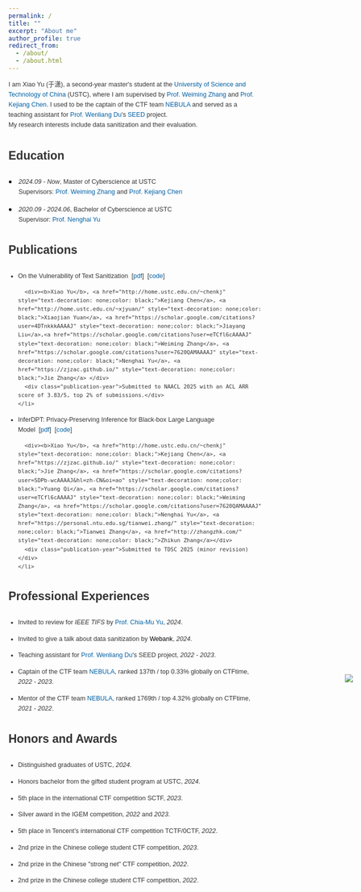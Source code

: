 ```yaml
---
permalink: /
title: ""
excerpt: "About me"
author_profile: true
redirect_from: 
  - /about/
  - /about.html
---
```

<a name="About Me"></a>
<text style="font-size: 0.9em;">
  I am Xiao Yu (于潇), a second-year master's student at the 
  <a href='https://en.wikipedia.org/wiki/University_of_Science_and_Technology_of_China' target="_blank" style="text-decoration: none; color:#005fa3;">University of Science and Technology of China</a> (USTC), where I am supervised by 
  <a href="https://scholar.google.com/citations?user=eTCfl6cAAAAJ&hl=en" target="_blank" style="text-decoration: none; color: #005fa3;">Prof. Weiming Zhang</a> and 
  <a href="http://home.ustc.edu.cn/~chenkj/" target="_blank" style="text-decoration: none; color: #005fa3;">Prof. Kejiang Chen</a>. 
  I used to be the captain of the CTF team 
  <a href="https://ctftime.org/team/168863" target="_blank" style="text-decoration: none; color: #005fa3;">NEBULA</a> and served as a teaching assistant for 
  <a href="https://web.ecs.syr.edu/~wedu/" target="_blank" style="text-decoration: none; color:#005fa3;">Prof. Wenliang Du</a>'s <a href="https://seedsecuritylabs.org/index.html" target="_blank" style="text-decoration: none; color:#005fa3;">SEED</a> project. 
  <br>My research interests include data sanitization and their evaluation.
</text>



<h3 style="font-size: 23px;"> Education</h3><a name="Education"></a>
<style>
  body {
    font-family: 'Arial', sans-serif;
    color: #333;
    line-height: 1.6;
  }
  .cv-section {
    margin-bottom: 15px;
    padding-left: 20px; /* Add padding to align with bullet */
  }
  .cv-date {
    margin-bottom: 0px;
    font-size: 0.9em;
    position: relative;
  }
  .cv-date:before {
    content: "• ";
    position: absolute;
    left: -20px; /* Adjust left position to align bullet */
    color: #000;
     top: 50%; /* 定位到父元素的垂直中间 */
  transform: translateY(-50%); /* 通过位移让圆点居中 */
    font-size: 20px;
  }
  .cv-title {
    font-size: 0.9em;
    margin-bottom: 5px;
  }
  .cv-institution {
        font-size: 0.9em;
    margin-bottom: 5px;
  }
  .cv-supervisor {
        font-size: 0.9em;
        margin-bottom: 5px;
  }
</style>
<style>
  body {
    font-family: 'Arial', sans-serif;
    color: #333;
    line-height: 1.6;
  }
  .publication-entry {
    margin-bottom: 10px;
    font-size: 0.9em;
  }
  .publication-bullet {
    color: #FF5733; /* Adjust the color to match the emoji */
    font-size: 0.9em; /* Adjust size as needed */
  }
  .publication-title {
    color: #0000EE; /* Standard link color */
    text-decoration: none; /* No underline */
    font-weight: bold;
     font-size: 0.9em;
  }
  .authors {
    font-weight: bold;
     font-size: 0.9em;
  }
  .publication-year {
    font-style: italic;
     font-size: 0.95em;
  }
ul {
  list-style-position: outside;
  padding-left: 19px
}
</style>


<div class="cv-section">
  <div class="cv-date"><em>2024.09&nbsp;-&nbsp;Now</em>, Master of Cyberscience at USTC</div>
  <div class="cv-supervisor">Supervisors: <a href="https://scholar.google.com/citations?user=eTCfl6cAAAAJ&hl=en" target="_blank" style="text-decoration: none; color: #005fa3;">Prof. Weiming Zhang</a> and <a href="http://home.ustc.edu.cn/~chenkj/" target="_blank" style="text-decoration: none; color: #005fa3;">Prof. Kejiang Chen</a></div>
</div>

<div class="cv-section">
  <div class="cv-date"><em>2020.09&nbsp;-&nbsp;2024.06</em>, Bachelor of Cyberscience at USTC</div>
  <div class="cv-supervisor">Supervisor: <a href="https://scholar.google.com/citations?user=7620QAMAAAAJ&hl=zh-CN&oi=ao" target="_blank" style="text-decoration: none; color: #005fa3;">Prof. Nenghai Yu</a></div>
</div>


<h3 style="font-size: 23px;"> Publications</h3><a name="Publications"></a>
<div class="publication-entry">
  <ul>
    <li>
      On the Vulnerability of Text Sanitization&nbsp;&nbsp;[<a href="https://arxiv.org/pdf/2410.17052" target="_blank" style="text-decoration: none; color: #005fa3;">pdf</a>]&nbsp;&nbsp;[<a href="https://github.com/mengtong0110/On-the-Vulnerability-of-Text-Sanitization" target="_blank" style="text-decoration: none; color: #005fa3;">code</a>]

      <div><b>Xiao Yu</b>, <a href="http://home.ustc.edu.cn/~chenkj" style="text-decoration: none;color: black;">Kejiang Chen</a>, <a href="http://home.ustc.edu.cn/~xjyuan/" style="text-decoration: none;color: black;">Xiaojian Yuan</a>, <a href="https://scholar.google.com/citations?user=4DTnkkkAAAAJ" style="text-decoration: none;color: black;">Jiayang Liu</a>,<a href="https://scholar.google.com/citations?user=eTCfl6cAAAAJ" style="text-decoration: none;color: black;">Weiming Zhang</a>, <a href="https://scholar.google.com/citations?user=7620QAMAAAAJ" style="text-decoration: none;color: black;">Nenghai Yu</a>, <a href="https://zjzac.github.io/" style="text-decoration: none;color: black;">Jie Zhang</a> </div>
      <div class="publication-year">Submitted to NAACL 2025 with an ACL ARR score of 3.83/5, top 2% of submissions.</div>
    </li>
  </ul>
  </div>
<div class="publication-entry">
  <ul>
    <li>
      InferDPT: Privacy-Preserving Inference for Black-box Large Language Model&nbsp;&nbsp;[<a href="./InferDPT_tdsc_2025.pdf" target="_blank" style="text-decoration: none; color: #005fa3;">pdf</a>]&nbsp;&nbsp;[<a href="https://github.com/mengtong0110/InferDPT" target="_blank" style="text-decoration: none; color: #005fa3;">code</a>]

      <div><b>Xiao Yu</b>, <a href="http://home.ustc.edu.cn/~chenkj" style="text-decoration: none;color: black;">Kejiang Chen</a>, <a href="https://zjzac.github.io/" style="text-decoration: none;color: black;">Jie Zhang</a>, <a href="https://scholar.google.com/citations?user=5DPb-wcAAAAJ&hl=zh-CN&oi=ao" style="text-decoration: none;color: black;">Yuang Qi</a>, <a href="https://scholar.google.com/citations?user=eTCfl6cAAAAJ" style="text-decoration: none;color: black;">Weiming Zhang</a>, <a href="https://scholar.google.com/citations?user=7620QAMAAAAJ" style="text-decoration: none;color: black;">Nenghai Yu</a>, <a href="https://personal.ntu.edu.sg/tianwei.zhang/" style="text-decoration: none;color: black;">Tianwei Zhang</a>, <a href="http://zhangzhk.com/" style="text-decoration: none;color: black;">Zhikun Zhang</a></div>
      <div class="publication-year">Submitted to TDSC 2025 (minor revision)</div>
    </li>
  </ul>
</div>

<h3 style="font-size: 23px;"> Professional Experiences</h3><a name="Professional Experiences"></a>
<div class="publication-entry">
  <ul>
    <li>
    Invited to review for <text style="font-style: italic;">IEEE TIFS</text> by <a href="https://chiamuyu.weebly.com/" target="_blank" style="text-decoration: none; color: #005fa3;">Prof. Chia-Mu Yu</a>, <em>2024</em>.
    </li>
  </ul>
</div>
<div class="publication-entry">
  <ul>
    <li>
    Invited to give a talk about data sanitization by <a href="https://www.webank.com/en/" style="text-decoration: none;color: black;">Webank</a>, <em>2024</em>.
    </li>
  </ul>
</div>
<div class="publication-entry">
  <ul>
    <li>
    Teaching assistant for <a href="https://web.ecs.syr.edu/~wedu/" target="_blank" style="text-decoration: none; color: #005fa3;">Prof. Wenliang Du</a>'s SEED project, <em>2022&nbsp;-&nbsp;2023</em>.
    </li>
  </ul>
</div>
<div class="publication-entry">
  <ul>
    <li>
    Captain of the CTF team <a href="https://ctftime.org/team/168863" style="text-decoration: none; color: #005fa3;">NEBULA</a>, ranked 137th / top 0.33% globally on CTFtime, <em>2022&nbsp;-&nbsp;2023</em>.
    </li>
  </ul>
</div>
<div class="publication-entry">
  <ul>
    <li>
    Mentor of the CTF team <a href="https://ctftime.org/team/168863" style="text-decoration: none; color: #005fa3;">NEBULA</a>, ranked 1769th / top 4.32% globally on CTFtime, <em>2021&nbsp;-&nbsp;2022</em>.
    </li>
  </ul>
</div>

<h3 style="font-size: 23px;"> Honors and Awards</h3><a name="Honors and Awards"></a>
<div class="publication-entry">
  <ul>
    <li>
    Distinguished graduates of USTC, <em>2024</em>. 
    </li>
  </ul>
</div>
<div class="publication-entry">
  <ul>
    <li>
    Honors bachelor from the gifted student program at USTC, <em>2024</em>.
    </li>
  </ul>
</div>
<div class="publication-entry">
  <ul>
    <li>
    5th place in the international CTF competition SCTF, <em>2023</em>.
    </li>
  </ul>
</div>
<div class="publication-entry">
  <ul>
    <li>
    Silver award in the IGEM competition, <em>2022</em> and <em>2023</em>.
    </li>
  </ul>
</div>
<div class="publication-entry">
  <ul>
    <li>
    5th place in Tencent’s international CTF competition TCTF/0CTF, <em>2022</em>.
    </li>
  </ul>
</div>
<div class="publication-entry">
  <ul>
    <li>
    2nd prize in the Chinese college student CTF competition, <em>2023</em>.
    </li>
  </ul>
</div>
<div class="publication-entry">
  <ul>
    <li>
    2nd prize in the Chinese "strong net" CTF competition, <em>2022</em>.
    </li>
  </ul>
</div>
<div class="publication-entry">
  <ul>
    <li>
    2nd prize in the Chinese college student CTF competition, <em>2022</em>.
    </li>
  </ul>
</div>

<a class="fixed-tracker" href="https://clustrmaps.com/site/1c3wx" title="Visit tracker">
  <img src="//www.clustrmaps.com/map_v2.png?d=lZ47XZvaFr_mw90J4ASxcFgGHWsI4sfXAuGD4Glde-k&cl=ffffff" />
</a>

<style>
  .fixed-tracker {
    position: fixed;
    right: 5%;
    top: 35%;
    transform: translateY(-50%);
    z-index: 9999;
    opacity: 1; /* 初始状态完全可见 */
    transition: opacity 0.3s ease; /* 平滑过渡效果 */
  }
</style>

<script>

  const tracker = document.querySelector('.fixed-tracker');


  const maxOpacity = 1;
  const minOpacity = 0;

 
  window.addEventListener('scroll', function () {
    const scrollPosition = window.scrollY;  
    const maxScroll = document.documentElement.scrollHeight - window.innerHeight;  
    const opacity = 1 - (scrollPosition / maxScroll)*4;  
    tracker.style.opacity = Math.max(minOpacity, Math.min(opacity, maxOpacity));
  });
</script>







